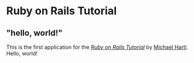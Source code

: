 # Ruby on Rails Tutorial

## "hello, world!"

This is the first application for the [*Ruby on Rails Tutorial*](https://railstutorial.jp/)
by [Michael Hartl](https://www.michaelhartl.com/). Hello, world!